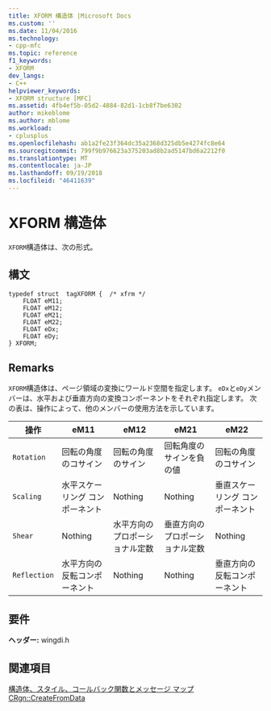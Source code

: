 ```yaml
---
title: XFORM 構造体 |Microsoft Docs
ms.custom: ''
ms.date: 11/04/2016
ms.technology:
- cpp-mfc
ms.topic: reference
f1_keywords:
- XFORM
dev_langs:
- C++
helpviewer_keywords:
- XFORM structure [MFC]
ms.assetid: 4fb4ef5b-05d2-4884-82d1-1cb8f7be6302
author: mikeblome
ms.author: mblome
ms.workload:
- cplusplus
ms.openlocfilehash: ab1a2fe23f364dc35a2368d325db5e4274fc8e64
ms.sourcegitcommit: 799f9b976623a375203ad8b2ad5147bd6a2212f0
ms.translationtype: MT
ms.contentlocale: ja-JP
ms.lasthandoff: 09/19/2018
ms.locfileid: "46411639"
---
```

# <a name="xform-structure"></a>XFORM 構造体

`XFORM`構造体は、次の形式。

## <a name="syntax"></a>構文

```
typedef struct  tagXFORM {  /* xfrm */
    FLOAT eM11;
    FLOAT eM12;
    FLOAT eM21;
    FLOAT eM22;
    FLOAT eDx;
    FLOAT eDy;
} XFORM;
```

## <a name="remarks"></a>Remarks

`XFORM`構造体は、ページ領域の変換にワールド空間を指定します。 `eDx`と`eDy`メンバーは、水平および垂直方向の変換コンポーネントをそれぞれ指定します。 次の表は、操作によって、他のメンバーの使用方法を示しています。

|操作|eM11|eM12|eM21|eM22|
|---------------|----------|----------|----------|----------|
|`Rotation`|回転の角度のコサイン|回転の角度のサイン|回転角度のサインを負の値|回転の角度のコサイン|
|`Scaling`|水平スケーリング コンポーネント|Nothing|Nothing|垂直スケーリング コンポーネント|
|`Shear`|Nothing|水平方向のプロポーショナル定数|垂直方向のプロポーショナル定数|Nothing|
|`Reflection`|水平方向の反転コンポーネント|Nothing|Nothing|垂直方向の反転コンポーネント|

## <a name="requirements"></a>要件

**ヘッダー:** wingdi.h

## <a name="see-also"></a>関連項目

[構造体、スタイル、コールバック関数とメッセージ マップ](../../mfc/reference/structures-styles-callbacks-and-message-maps.md)<br/>
[CRgn::CreateFromData](../../mfc/reference/crgn-class.md#createfromdata)

